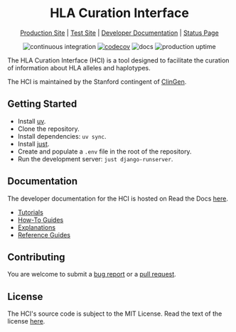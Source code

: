 <div align=center>
<h1>HLA Curation Interface</h1>

[Production Site](https://hci.clinicalgenome.org/) |
[Test Site](https://hci-test.clinicalgenome.org/) |
[Developer Documentation](https://hla-curation-interface.readthedocs.io/latest/index.html) |
[Status Page](https://stats.uptimerobot.com/fcfUfhnSRA)

![continuous integration](https://github.com/clingen/hla-curation-interface/actions/workflows/ci.yml/badge.svg)
[![codecov](https://codecov.io/gh/ClinGen/hla-curation-interface/graph/badge.svg?token=23NGX9GT02)](https://codecov.io/gh/ClinGen/hla-curation-interface)
![docs](https://readthedocs.org/projects/hla-curation-interface/badge/?version=latest)
![production uptime](https://img.shields.io/uptimerobot/status/m800642420-9a8efef310bf567dfbec33a0)
</div>

The HLA Curation Interface (HCI) is a tool designed to facilitate the curation of
information about HLA alleles and haplotypes.

The HCI is maintained by the Stanford contingent of
[ClinGen](https://clinicalgenome.org).

## Getting Started

- Install [uv](https://github.com/astral-sh/uv).
- Clone the repository.
- Install dependencies: `uv sync`.
- Install [just](https://github.com/casey/just).
- Create and populate a `.env` file in the root of the repository.
- Run the development server: `just django-runserver`.

## Documentation

The developer documentation for the HCI is hosted on Read the Docs
[here](https://hla-curation-interface.readthedocs.io/latest/index.html).

- [Tutorials](https://hla-curation-interface.readthedocs.io/latest/tutorials.html)
- [How-To Guides](https://hla-curation-interface.readthedocs.io/latest/how-to-guides.html)
- [Explanations](https://hla-curation-interface.readthedocs.io/latest/explanations.html)
- [Reference Guides](https://hla-curation-interface.readthedocs.io/latest/reference-guides.html)

## Contributing

You are welcome to submit a
[bug report](https://github.com/clingen/hla-curation-interface/issues/new)
or a [pull request](https://github.com/ClinGen/hla-curation-interface/compare).

## License

The HCI's source code is subject to the MIT License. Read the text of the license
[here](./LICENSE.md).
